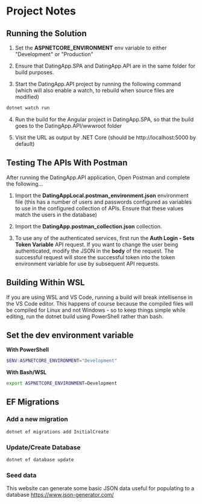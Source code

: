 # Project Notes

## Running the Solution

1. Set the **ASPNETCORE_ENVIRONMENT** env variable to either "Development" or "Production"

2. Ensure that DatingApp.SPA and DatingApp.API are in the same folder for build purposes.

3. Start the DatingApp.API project by running the following command (which will also enable a watch, to rebuild when source files are modified)
```bash
dotnet watch run
```

4. Run the build for the Angular project in DatingApp.SPA, so that the build goes to the DatingApp.API/wwwroot folder

5. Visit the URL as output by .NET Core (should be http://localhost:5000 by default)


## Testing The APIs With Postman
After running the DatingApp.API application, Open Postman and complete the following...

1. Import the **DatingAppLocal.postman_environment.json** environment file (this has a number of users and passwords configured as variables to use in the configured collection of APIs. Ensure that these values match the users in the database)

2. Import the **DatingApp.postman_collection.json** collection.

3. To use any of the authenticated services, first run the **Auth Login - Sets Token Variable** API request. If you want to change the user being authenticated, modify the JSON in the **body** of the request. The successful request will store the successful token into the token environment variable for use by subsequent API requests.


## Building Within WSL
If you are using WSL and VS Code, running a build will break intellisense in the VS Code editor. This happens of course because the compiled files will be compiled for Linux and not Windows - so to keep things simple while editing, run the dotnet build using PowerShell rather than bash.


## Set the dev environment variable
**With PowerShell**
```powershell
$ENV:ASPNETCORE_ENVIRONMENT="Development"
```
**With Bash/WSL**
```bash
export ASPNETCORE_ENVIRONMENT=Development
```


## EF Migrations

### Add a new migration
```powershell
dotnet ef migrations add InitialCreate
```


### Update/Create Database
```powershell
dotnet ef database update
```


### Seed data
This website can generate some basic JSON data useful for populating to a database
https://www.json-generator.com/